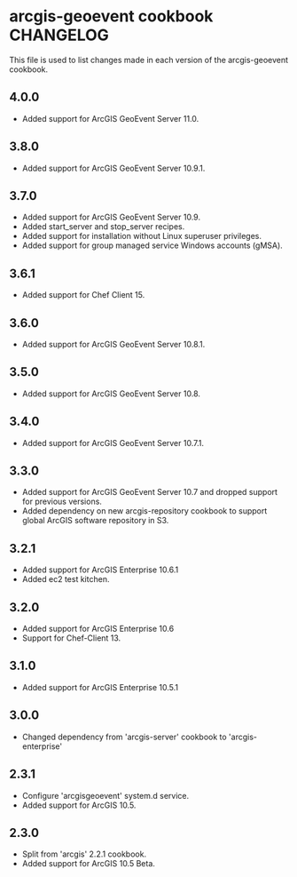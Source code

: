 arcgis-geoevent cookbook CHANGELOG
================

This file is used to list changes made in each version of the arcgis-geoevent cookbook.

4.0.0
-----
- Added support for ArcGIS GeoEvent Server 11.0.

3.8.0
-----
- Added support for ArcGIS GeoEvent Server 10.9.1.

3.7.0
-----
- Added support for ArcGIS GeoEvent Server 10.9.
- Added start_server and stop_server recipes.
- Added support for installation without Linux superuser privileges.
- Added support for group managed service Windows accounts (gMSA).

3.6.1
-----
- Added support for Chef Client 15.

3.6.0
-----
- Added support for ArcGIS GeoEvent Server 10.8.1.

3.5.0
-----
- Added support for ArcGIS GeoEvent Server 10.8.

3.4.0
-----
- Added support for ArcGIS GeoEvent Server 10.7.1.

3.3.0
-----
- Added support for ArcGIS GeoEvent Server 10.7 and dropped support for previous versions.
- Added dependency on new arcgis-repository cookbook to support global ArcGIS software repository in S3.

3.2.1
-----
- Added support for ArcGIS Enterprise 10.6.1
- Added ec2 test kitchen.

3.2.0
-----
- Added support for ArcGIS Enterprise 10.6
- Support for Chef-Client 13.

3.1.0
-----
- Added support for ArcGIS Enterprise 10.5.1

3.0.0
-----
- Changed dependency from 'arcgis-server' cookbook to 'arcgis-enterprise'

2.3.1
-----
- Configure 'arcgisgeoevent' system.d service.
- Added support for ArcGIS 10.5.

2.3.0
-----
- Split from 'arcgis' 2.2.1 cookbook.
- Added support for ArcGIS 10.5 Beta.
